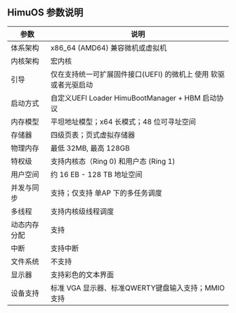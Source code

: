 ## HimuOS 参数说明

| 参数     | 说明                                        |
| ------ | ----------------------------------------- |
| 体系架构   | x86_64 (AMD64) 兼容微机或虚拟机                   |
| 内核架构   | 宏内核                                       |
| 引导     | 仅在支持统一可扩展固件接口(UEFI) 的微机上 使用 软驱或者光驱启动      |
| 启动方式   | 自定义UEFI Loader HimuBootManager + HBM 启动协议 |
| 内存模型   | 平坦地址模型；x64 长模式；48 位可寻址空间                  |
| 存储器    | 四级页表；页式虚拟存储器                              |
| 物理内存   | 最低 32MB, 最高 128GB                         |
| 特权级    | 支持内核态（Ring 0) 和用户态 (Ring 1)               |
| 用户空间   | 约 16 EB - 128 TB 地址空间                     |
| 并发与同步  | 支持；仅支持 单AP 下的多任务调度                        |
| 多线程    | 支持内核级线程调度                                 |
| 动态内存分配 | 支持                                        |
| 中断     | 支持中断                                      |
| 文件系统   | 不支持                                       |
| 显示器    | 支持彩色的文本界面                                 |
| 设备支持   | 标准 VGA 显示器、标准QWERTY键盘输入支持；MMIO 支持         |
